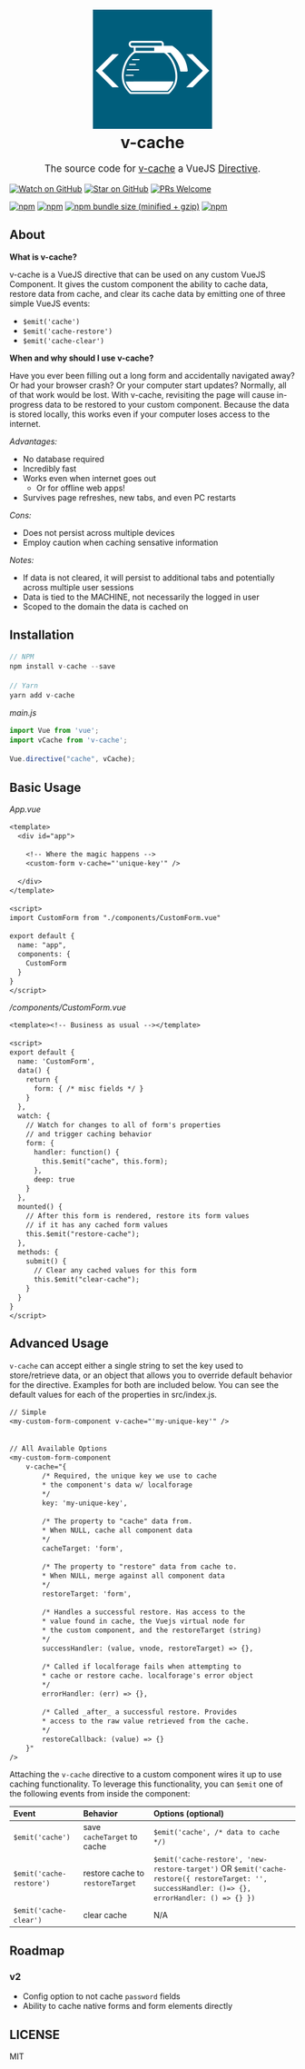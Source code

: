 <h1 align="center">
    <img src="https://raw.githubusercontent.com/coffee-driven-dev/coffee-driven-dev.com/master/GitHub-Project-Logo.png" alt="cdd logo" />
    <br>
    v-cache
    <br>
</h1>
<p align="center" style="font-size: 1.2em;">
    The source code for <a href="https://coffee-driven-dev.github.io/v-cache/">v-cache</a> a VueJS <a href="https://vuejs.org/v2/guide/custom-directive.html">Directive</a>.
</p>

[![Watch on GitHub][github-watch-badge]][github-watch]
[![Star on GitHub][github-star-badge]][github-star]
[![PRs Welcome][prs-badge]][prs]


[![npm](https://img.shields.io/npm/dt/v-cache.svg?style=for-the-badge)](https://www.npmjs.com/package/v-cache)
[![npm](https://img.shields.io/npm/v/v-cache.svg?style=for-the-badge)](https://www.npmjs.com/package/v-cache)
[![npm bundle size (minified + gzip)](https://img.shields.io/bundlephobia/minzip/v-cache.svg?style=for-the-badge)](https://www.npmjs.com/package/v-cache)
[![npm](https://img.shields.io/npm/l/v-cache.svg?style=for-the-badge)](https://www.npmjs.com/package/v-cache)


## About

**What is v-cache?**

v-cache is a VueJS directive that can be used on any custom VueJS Component. It gives the custom component the ability to cache data, restore data from cache, and clear its cache data by emitting one of three simple VueJS events:

- `$emit('cache')`
- `$emit('cache-restore')`
- `$emit('cache-clear')`


**When and why should I use v-cache?**

Have you ever been filling out a long form and accidentally navigated away? Or had your browser crash? Or your computer start updates? Normally, all of that work would be lost. With v-cache, revisiting the page will cause in-progress data to be restored to your custom component. Because the data is stored locally, this works even if your computer loses access to the internet.

_Advantages:_

- No database required
- Incredibly fast
- Works even when internet goes out
    - Or for offline web apps!
- Survives page refreshes, new tabs, and even PC restarts

_Cons:_

- Does not persist across multiple devices
- Employ caution when caching sensative information

_Notes:_

- If data is not cleared, it will persist to additional tabs and potentially across multiple user sessions
- Data is tied to the MACHINE, not necessarily the logged in user
- Scoped to the domain the data is cached on


## Installation

```js
// NPM
npm install v-cache --save

// Yarn
yarn add v-cache
```

_main.js_
```js
import Vue from 'vue';
import vCache from 'v-cache';

Vue.directive("cache", vCache);
```

## Basic Usage

_App.vue_
```
<template>
  <div id="app">
    
    <!-- Where the magic happens -->
    <custom-form v-cache="'unique-key'" />

  </div>
</template>

<script>
import CustomForm from "./components/CustomForm.vue"

export default {
  name: "app",
  components: {
    CustomForm
  }
}
</script>
```

_/components/CustomForm.vue_
```
<template><!-- Business as usual --></template>

<script>
export default {
  name: 'CustomForm',
  data() {
    return {
      form: { /* misc fields */ }
    }
  },
  watch: {
    // Watch for changes to all of form's properties
    // and trigger caching behavior
    form: {
      handler: function() {
        this.$emit("cache", this.form);
      },
      deep: true
    }
  },
  mounted() {
    // After this form is rendered, restore its form values
    // if it has any cached form values
    this.$emit("restore-cache");
  },
  methods: {
    submit() {
      // Clear any cached values for this form
      this.$emit("clear-cache");
    }
  }
}
</script>
```

## Advanced Usage

`v-cache` can accept either a single string to set the key used to store/retrieve data, or an object that allows you to override default behavior for the directive. Examples for both are included below. You can see the default values for each of the properties in src/index.js.

```
// Simple
<my-custom-form-component v-cache="'my-unique-key'" />


// All Available Options
<my-custom-form-component
    v-cache="{
        /* Required, the unique key we use to cache
        * the component's data w/ localforage
        */
        key: 'my-unique-key',

        /* The property to "cache" data from.
        * When NULL, cache all component data
        */
        cacheTarget: 'form',
        
        /* The property to "restore" data from cache to.
        * When NULL, merge against all component data
        */
        restoreTarget: 'form',

        /* Handles a successful restore. Has access to the
        * value found in cache, the Vuejs virtual node for
        * the custom component, and the restoreTarget (string)
        */
        successHandler: (value, vnode, restoreTarget) => {},

        /* Called if localforage fails when attempting to
        * cache or restore cache. localforage's error object
        */
        errorHandler: (err) => {},

        /* Called _after_ a successful restore. Provides
        * access to the raw value retrieved from the cache.
        */
        restoreCallback: (value) => {}
    }"
/>
```

Attaching the `v-cache` directive to a custom component wires it up to use caching functionality. To leverage this functionality, you can `$emit` one of the following events from inside the component:


| Event | Behavior | Options (optional) |
| :--- | :--- | :--- |
| `$emit('cache')` | save `cacheTarget` to cache | `$emit('cache', /* data to cache */)` |
| `$emit('cache-restore')` | restore cache to `restoreTarget` | `$emit('cache-restore', 'new-restore-target')` OR `$emit('cache-restore({ restoreTarget: '', successHandler: ()=> {}, errorHandler: () => {} })` |
| `$emit('cache-clear')` | clear cache | N/A |

## Roadmap

### v2

- Config option to not cache `password` fields
- Ability to cache native forms and form elements directly

## LICENSE

MIT

[github-watch-badge]: https://img.shields.io/github/watchers/coffee-driven-dev/v-cache.svg?style=social
[github-watch]: https://github.com/coffee-driven-dev/v-cache/watchers
[github-star-badge]: https://img.shields.io/github/stars/coffee-driven-dev/v-cache.svg?style=social
[github-star]: https://github.com/coffee-driven-dev/v-cache/stargazers
[prs-badge]: https://img.shields.io/badge/PRs-welcome-brightgreen.svg?style=flat-square
[prs]: http://makeapullrequest.com